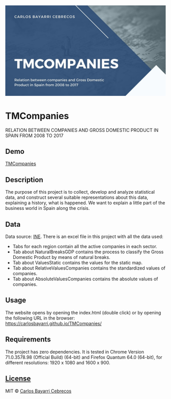 # ![Cover](https://github.com/CarlosBayarri/TMCompanies/blob/master/cover_tmcompanies.jpg)


# TMCompanies
RELATION BETWEEN COMPANIES AND GROSS DOMESTIC PRODUCT IN SPAIN FROM 2008 TO 2017

## Demo
[TMCompanies](https://carlosbayarri.github.io/TMCompanies/)

## Description
The purpose of this project is to collect, develop and analyze statistical data, and construct several suitable representations about this data, explaining a history, what is happened. We want to explain a little part of the business world in Spain along the crisis.

## Data
Data source: [INE](https://www.ine.es/).
There is an excel file in this project with all the data used:
- Tabs for each region contain all the active companies in each sector.
- Tab about NaturalBreaksGDP contains the process to classify the Gross Domestic Product by means of natural breaks.
- Tab about ValuesStatic contains the values for the static map.
- Tab about RelativeValuesCompanies contains the standardized values of companies.
- Tab about AbsoluteValuesCompanies contains the absolute values of companies.

## Usage
The website opens by opening the index.html (double click) or by opening the following URL in the browser:
https://carlosbayarri.github.io/TMCompanies/

## Requirements
The project has zero dependencies.
It is tested in Chrome Version 71.0.3578.98 (Official Build) (64-bit) and Firefox Quantum 64.0 (64-bit), for different resolutions: 1920 x 1080 and 1600 x 900.

## [License](https://github.com/CarlosBayarri/TMCompanies/LICENSE.md)

MIT © [Carlos Bayarri Cebrecos ](https://github.com/CarlosBayarri/TMCompanies/blob/master/LICENSE)
